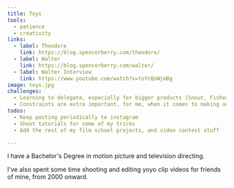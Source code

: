 ```yaml
---
title: Toys
tools:
  - patience
  - creativity
links:
  - label: Theodore
    link: https://blog.spencerberry.com/theodore/
  - label: Walter
    link: https://blog.spencerberry.com/walter/
  - label: Walter Interview
    link: https://www.youtube.com/watch?v=toYcQoWjmBg
image: toys.jpg
challenges:
  - Learning to delegate, especially for bigger products (Snout, Fisherman)
  - Constraints are extra important, for me, when it comes to making art! (Yoyo stuff)
todos:
  - Keep posting periodically to instagram
  - Shoot tutorials for some of my tricks
  - Add the rest of my film school projects, and video contest stuff

---
```

I have a Bachelor's Degree in motion picture and television directing.

I've also spent some time shooting and editing yoyo clip videos for friends of mine, from 2000 onward.
